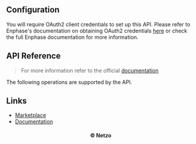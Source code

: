## Configuration

You will require OAuth2 client credentials to set up this API. Please refer to
Enphase's documentation on obtaining OAuth2 credentials
[here](https://developer-v4.enphase.com/docs/quickstart.html#step_1) or check
the full Enphase documentation for more information.

## API Reference

> For more information refer to the official [documentation](#links)

The following operations are supported by the API.

## Links

- [Marketplace](https://app.netzo.io/resources/resource-http-enphase)
- [Documentation](https://developer-v4.enphase.com)

<div align="center">
  <h4>© Netzo</h4>
</div>
